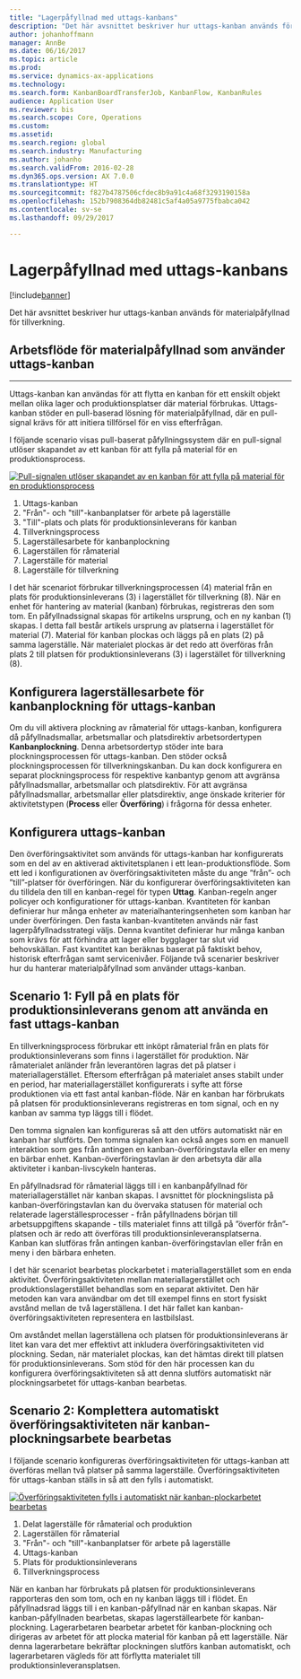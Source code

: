 ```yaml
---
title: "Lagerpåfyllnad med uttags-kanbans"
description: "Det här avsnittet beskriver hur uttags-kanban används för materialpåfyllnad för tillverkning."
author: johanhoffmann
manager: AnnBe
ms.date: 06/16/2017
ms.topic: article
ms.prod: 
ms.service: dynamics-ax-applications
ms.technology: 
ms.search.form: KanbanBoardTransferJob, KanbanFlow, KanbanRules
audience: Application User
ms.reviewer: bis
ms.search.scope: Core, Operations
ms.custom: 
ms.assetid: 
ms.search.region: global
ms.search.industry: Manufacturing
ms.author: johanho
ms.search.validFrom: 2016-02-28
ms.dyn365.ops.version: AX 7.0.0
ms.translationtype: HT
ms.sourcegitcommit: f827b4787506cfdec8b9a91c4a68f3293190158a
ms.openlocfilehash: 152b7908364db82481c5af4a05a9775fbabca042
ms.contentlocale: sv-se
ms.lasthandoff: 09/29/2017

---
```


# <a name="replenishment-with-withdrawal-kanbans"></a>Lagerpåfyllnad med uttags-kanbans

[!include[banner](../includes/banner.md)]


Det här avsnittet beskriver hur uttags-kanban används för materialpåfyllnad för tillverkning.

## <a name="workflow-for-material-replenishment-that-uses-the-withdrawal-kanban"></a>Arbetsflöde för materialpåfyllnad som använder uttags-kanban
-------------------------------------------------------------------

Uttags-kanban kan användas för att flytta en kanban för ett enskilt objekt mellan olika lager och produktionsplatser där material förbrukas. Uttags-kanban stöder en pull-baserad lösning för materialpåfyllnad, där en pull-signal krävs för att initiera tillförsel för en viss efterfrågan. 

I följande scenario visas pull-baserat påfyllningssystem där en pull-signal utlöser skapandet av ett kanban för att fylla på material för en produktionsprocess. 

[![Pull-signalen utlöser skapandet av en kanban för att fylla på material för en produktionsprocess](./media/material-replenishment-with-withdrawal-kanban.png)](./media/material-replenishment-with-withdrawal-kanban.png)

1.  Uttags-kanban
2.  "Från"- och "till"-kanbanplatser för arbete på lagerställe
3.  "Till"-plats och plats för produktionsinleverans för kanban
4.  Tillverkningsprocess
5.  Lagerställesarbete för kanbanplockning
6.  Lagerställen för råmaterial
7.  Lagerställe för material
8.  Lagerställe för tillverkning

I det här scenariot förbrukar tillverkningsprocessen (4) material från en plats för produktionsinleverans (3) i lagerstället för tillverkning (8). När en enhet för hantering av material (kanban) förbrukas, registreras den som tom. En påfyllnadssignal skapas för artikelns ursprung, och en ny kanban (1) skapas. I detta fall består artikels ursprung av platserna i lagerstället för material (7). Material för kanban plockas och läggs på en plats (2) på samma lagerställe. När materialet plockas är det redo att överföras från plats 2 till platsen för produktionsinleverans (3) i lagerstället för tillverkning (8).

## <a name="configure-warehouse-work-for-kanban-picking-for-the-withdrawal-kanban"></a>Konfigurera lagerställesarbete för kanbanplockning för uttags-kanban

Om du vill aktivera plockning av råmaterial för uttags-kanban, konfigurera då påfyllnadsmallar, arbetsmallar och platsdirektiv arbetsordertypen **Kanbanplockning**. Denna arbetsordertyp stöder inte bara plockningsprocessen för uttags-kanban. Den stöder också plockningsprocessen för tillverkningskanban. Du kan dock konfigurera en separat plockningsprocess för respektive kanbantyp genom att avgränsa påfyllnadsmallar, arbetsmallar och platsdirektiv. För att avgränsa påfyllnadsmallar, arbetsmallar eller platsdirektiv, ange önskade kriterier för aktivitetstypen (**Process** eller **Överföring**) i frågorna för dessa enheter.

## <a name="configure-the-withdrawal-kanban"></a>Konfigurera uttags-kanban

Den överföringsaktivitet som används för uttags-kanban har konfigurerats som en del av en aktiverad aktivitetsplanen i ett lean-produktionsflöde. Som ett led i konfigurationen av överföringsaktiviteten måste du ange ”från”- och ”till”-platser för överföringen. När du konfigurerar överföringsaktiviteten kan du tilldela den till en kanban-regel för typen **Uttag**. Kanban-regeln anger policyer och konfigurationer för uttags-kanban. Kvantiteten för kanban definierar hur många enheter av materialhanteringsenheten som kanban har under överföringen. Den fasta kanban-kvantiteten används när fast lagerpåfyllnadsstrategi väljs. Denna kvantitet definierar hur många kanban som krävs för att förhindra att lager eller bygglager tar slut vid behovskällan. Fast kvantitet kan beräknas baserat på faktiskt behov, historisk efterfrågan samt servicenivåer. Följande två scenarier beskriver hur du hanterar materialpåfyllnad som använder uttags-kanban.

## <a name="scenario-1-replenish-a-production-input-location-by-using-a-fixed-withdrawal-kanban"></a>Scenario 1: Fyll på en plats för produktionsinleverans genom att använda en fast uttags-kanban

En tillverkningsprocess förbrukar ett inköpt råmaterial från en plats för produktionsinleverans som finns i lagerstället för produktion. När råmaterialet anländer från leverantören lagras det på platser i materiallagerstället. Eftersom efterfrågan på materialet anses stabilt under en period, har materiallagerstället konfigurerats i syfte att förse produktionen via ett fast antal kanban-flöde. När en kanban har förbrukats på platsen för produktionsinleverans registreras en tom signal, och en ny kanban av samma typ läggs till i flödet. 

Den tomma signalen kan konfigureras så att den utförs automatiskt när en kanban har slutförts. Den tomma signalen kan också anges som en manuell interaktion som ges från antingen en kanban-överföringstavla eller en meny en bärbar enhet. Kanban-överföringstavlan är den arbetsyta där alla aktiviteter i kanban-livscykeln hanteras. 

En påfyllnadsrad för råmaterial läggs till i en kanbanpåfyllnad för materiallagerstället när kanban skapas. I avsnittet för plockningslista på kanban-överföringstavlan kan du övervaka statusen för material och relaterade lagerställesprocesser - från påfyllnadens början till arbetsuppgiftens skapande - tills materialet finns att tillgå på ”överför från”-platsen och är redo att överföras till produktionsinleveransplatserna. Kanban kan slutföras från antingen kanban-överföringstavlan eller från en meny i den bärbara enheten. 

I det här scenariot bearbetas plockarbetet i materiallagerstället som en enda aktivitet. Överföringsaktiviteten mellan materiallagerstället och produktionslagerstället behandlas som en separat aktivitet. Den här metoden kan vara användbar om det till exempel finns en stort fysiskt avstånd mellan de två lagerställena. I det här fallet kan kanban-överföringsaktiviteten representera en lastbilslast. 

Om avståndet mellan lagerställena och platsen för produktionsinleverans är litet kan vara det mer effektivt att inkludera överföringsaktiviteten vid plockning. Sedan, när materialet plockas, kan det hämtas direkt till platsen för produktionsinleverans. Som stöd för den här processen kan du konfigurera överföringsaktiviteten så att denna slutförs automatiskt när plockningsarbetet för uttags-kanban bearbetas.

## <a name="scenario-2-automatically-complete-the-transfer-activity-when-kanban-picking-work-is-processed"></a>Scenario 2: Komplettera automatiskt överföringsaktiviteten när kanban-plockningsarbete bearbetas

I följande scenario konfigureras överföringsaktiviteten för uttags-kanban att överföras mellan två platser på samma lagerställe. Överföringsaktiviteten för uttags-kanban ställs in så att den fylls i automatiskt. 

[![Överföringsaktiviteten fylls i automatiskt när kanban-plockarbetet bearbetas](./media/transfer-activities-when-processing-kanban-picking.png)](./media/transfer-activities-when-processing-kanban-picking.png)

1.  Delat lagerställe för råmaterial och produktion
2.  Lagerställen för råmaterial
3.  "Från"- och "till"-kanbanplatser för arbete på lagerställe
4.  Uttags-kanban
5.  Plats för produktionsinleverans
6.  Tillverkningsprocess

När en kanban har förbrukats på platsen för produktionsinleverans rapporteras den som tom, och en ny kanban läggs till i flödet. En påfyllnadsrad läggs till i en kanban-påfyllnad när en kanban skapas. När kanban-påfyllnaden bearbetas, skapas lagerställearbete för kanban-plockning. Lagerarbetaren bearbetar arbetet för kanban-plockning och dirigeras av arbetet för att plocka material för kanban på ett lagerställe. När denna lagerarbetare bekräftar plockningen slutförs kanban automatiskt, och lagerarbetaren vägleds för att förflytta materialet till produktionsinleveransplatsen.


